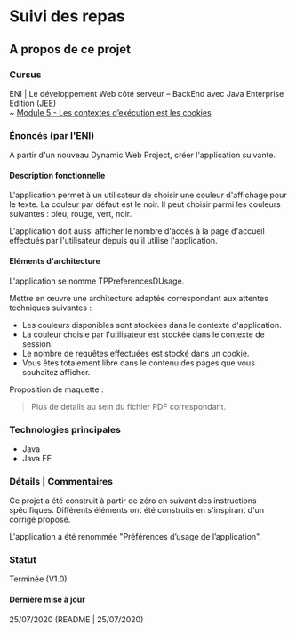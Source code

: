 # Suivi des repas

## A propos de ce projet

### Cursus
ENI | Le développement Web côté serveur – BackEnd avec Java Enterprise Edition (JEE)  
~ [Module 5 - Les contextes d’exécution est les cookies]()

### Énoncés (par l'ENI)

A partir d'un nouveau Dynamic Web Project, créer l'application suivante.

#### Description fonctionnelle

L'application permet à un utilisateur de choisir une couleur d'affichage pour le texte. La couleur par défaut est le noir. Il peut choisir parmi les couleurs suivantes : bleu, rouge, vert, noir.

L'application doit aussi afficher le nombre d'accès à la page d'accueil effectués par l'utilisateur depuis qu'il utilise l'application.

#### Eléments d'architecture

L'application se nomme TPPreferencesDUsage.

Mettre en œuvre une architecture adaptée correspondant aux attentes techniques suivantes :
- Les couleurs disponibles sont stockées dans le contexte d'application.
- La couleur choisie par l'utilisateur est stockée dans le contexte de session.
- Le nombre de requêtes effectuées est stocké dans un cookie.
- Vous êtes totalement libre dans le contenu des pages que vous souhaitez afficher.

Proposition de maquette :
> Plus de détails au sein du fichier PDF correspondant.

### Technologies principales
- Java
- Java EE

### Détails | Commentaires
Ce projet a été construit à partir de zéro en suivant des instructions spécifiques. Différents éléments ont été construits en s'inspirant d'un corrigé proposé.

L'application a été renommée "Préférences d’usage de l’application".

### Statut
Terminée  (V1.0)

#### Dernière mise à jour
25/07/2020
(README | 25/07/2020)